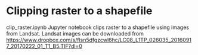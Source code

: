 # Clipping raster to a shapefile
clip_raster.ipynb Jupyter notebook clips raster to a shapefile using images from Landsat. Landsat images can be downloaded from https://www.dropbox.com/s/flsn5dfgzcwl6hc/LC08_L1TP_026035_20160917_20170222_01_T1_B5.TIF?dl=0
